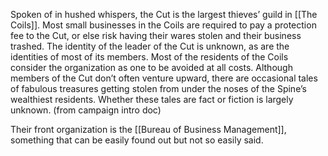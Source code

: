 Spoken of in hushed whispers, the Cut is the largest thieves’ guild in [[The Coils]]. Most small businesses in the Coils are required to pay a protection fee to the Cut, or else risk having their wares stolen and their business trashed. The identity of the leader of the Cut is unknown, as are the identities of most of its members. Most of the residents of the Coils consider the organization as one to be avoided at all costs. Although members of the Cut don’t often venture upward, there are occasional tales of fabulous treasures getting stolen from under the noses of the Spine’s wealthiest residents. Whether these tales are fact or fiction is largely unknown. (from campaign intro doc)

Their front organization is the [[Bureau of Business Management]], something that can be easily found out but not so easily said.